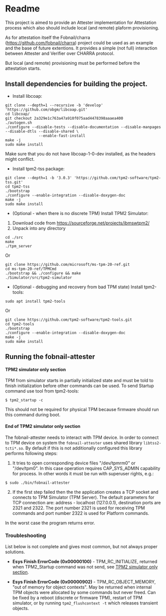 # Readme

This project is aimed to provide an Attester implementation
for Attestation process which also should include local (and remote)
plaform provisioning.

As for attestation itself the Fobnail/charra (https://github.com/fobnail/charra)
project could be used as an example and the base of future extentions.
It provides a simple (not full) interaction between Attester and Verifier
over CHARRA protocol.

But local (and remote) provisioning must be performed before the attestation
starts.

##  Install dependencies for building the project.

* Install libcoap:
```shell
git clone --depth=1 --recursive -b 'develop' 'https://github.com/obgm/libcoap.git'
cd libcoap/
git checkout 2a329e1c763a47a910f075aad4478398aaaea400
./autogen.sh
./configure --disable-tests --disable-documentation --disable-manpages --disable-dtls --disable-shared \
               --enable-fast-install
make -j
sudo make install
```

Make sure that you do not have libcoap-1-0-dev installed, as the headers might conflict.

* Install tpm2-tss package:
```shell
git clone --depth=1 -b '3.0.3' 'https://github.com/tpm2-software/tpm2-tss.git'
cd tpm2-tss
./bootstrap
./configure --enable-integration --disable-doxygen-doc
make -j
sudo make install
```

* (Optional - when there is no discrete TPM) Install TPM2 Simulator:
1. Download code from https://sourceforge.net/projects/ibmswtpm2/
2. Unpack into any directory
```shell
cd ./src
make
./tpm_server
```

Or

```shell
git clone https://github.com/microsoft/ms-tpm-20-ref.git
cd ms-tpm-20-ref/TPMCmd
./bootstrap && ./configure && make
./Simulator/src/tpm2-simulator
```

* (Optional - debugging and recovery from bad TPM state) Install tpm2-tools:
```shell
sudo apt install tpm2-tools
```
Or

```shell
git clone https://github.com/tpm2-software/tpm2-tools.git
cd tpm2-tools
./bootstrap
./configure --enable-integration --disable-doxygen-doc
make -j
sudo make install
```

## Running the fobnail-attester

#### TPM2 simulator only section

TPM from simulator starts in partially initialized state and must be told to
finish initialization before other commands can be used. To send Startup command
use tool from tpm2-tools:
```shell
$ tpm2_startup -c
```

This should not be required for physical TPM because firmware should run this
command during boot.

#### End of TPM2 simulator only section

The fobnail-attester needs to interact with TPM device.
In order to connect to TPM device on system the `fobnail-attester`
uses shared library `libtss2-tcti*.so`. By default if this is not
additionally configured this library performs following steps:

1. It tries to open corresponding device files "/dev/tpmrm0" or "/dev/tpm0".
   In this case operation requires CAP_SYS_ADMIN capability for process.
   In other words it must be run with superuser rights, e.g.:
```shell
$ sudo ./bin/fobnail-attester
```

2. If the first step failed then the the application creates a TCP socket and
   connects to TPM Simulator (TPM Server).
   The default parameters for TCP connection are: address - localhost (127.0.0.1),
   destination ports are 2321 and 2322.
   The port number 2321 is used for receiving TPM commands and port number 2322
   is used for Platform commands.

In the worst case the program returns error.

### Troubleshooting

List below is not complete and gives most common, but not always proper
solutions.

* **Esys Finish ErrorCode (0x00000100)** - TPM_RC_INITIALIZE, returned when
TPM2_Startup command was not send, see [TPM2 simulator only section](#tpm2-simulator-only-section).

* **Esys Finish ErrorCode (0x00000902)** - TPM_RC_OBJECT_MEMORY, "out of memory
for object contexts". May be returned when internal TPM objects were allocated
by some commands but never freed. Can be fixed by a reboot (discrete or firmware
TPM), restart of TPM simulator, or by running `tpm2_flushcontext -t` which
releases transient objects.
